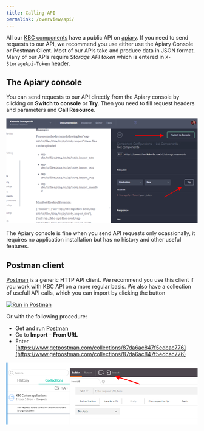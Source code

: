 ```yaml
---
title: Calling API 
permalink: /overview/api/
---
```


All our [KBC components](/architecture/) have a public API on [apiary](https://apiary.io/). If you need to send requests to our 
API, we recommend you use either use the Apiary Console or Postman Client. Most of our APIs take and produce data in JSON format. 
Many of our APIs require *Storage API token* which is entered in `X-StorageApi-Token` header.

## The Apiary console
You can send requests to our API directly from the Apiary console by clicking on **Switch to console** or **Try**. Then you need to fill request headers and parameters
and **Call Resource**.

![Apiary console](/architecture/api/apiary-console.png)

The Apiary console is fine when you send API requests only ocassionally, it requires no application installation but has no history and other useful features.
 
## Postman client
[Postman](https://www.getpostman.com/) is a generic HTTP API client. We recommend you use this client if you work with KBC API on a more regular basis. We also have 
a collection of usefull API calls, which you can import by clicking the button

[![Run in Postman](https://run.pstmn.io/button.png)](https://www.getpostman.com/run-collection/7dc2e4b41225738f5411)

Or with the following procedure: 

- Get and run [Postman](https://www.getpostman.com/)
- Go to **Import** - **From URL** 
- Enter [https://www.getpostman.com/collections/87da6ac847f5edcac776](https://www.getpostman.com/collections/87da6ac847f5edcac776)

![Apiary console](/architecture/api/postman-import.png)
